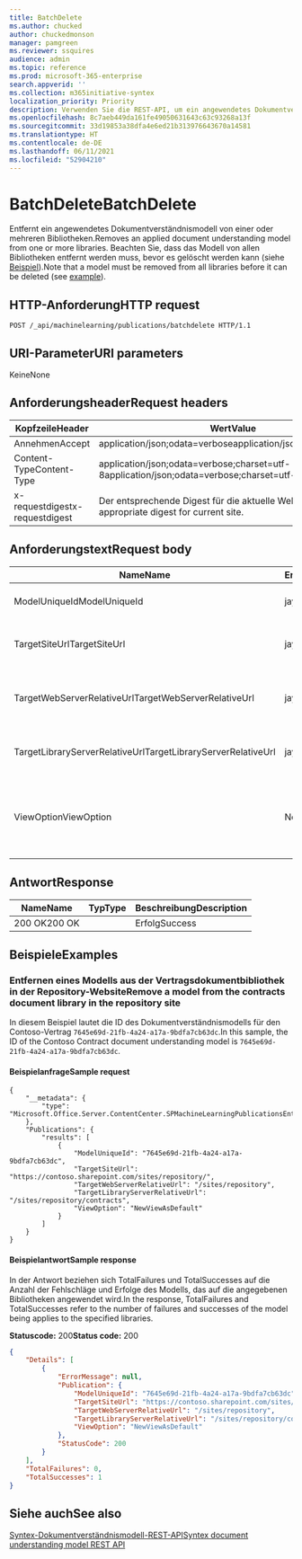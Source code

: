 ```yaml
---
title: BatchDelete
ms.author: chucked
author: chuckedmonson
manager: pamgreen
ms.reviewer: ssquires
audience: admin
ms.topic: reference
ms.prod: microsoft-365-enterprise
search.appverid: ''
ms.collection: m365initiative-syntex
localization_priority: Priority
description: Verwenden Sie die REST-API, um ein angewendetes Dokumentverständnismodell von einer oder mehreren Bibliotheken zu entfernen.
ms.openlocfilehash: 8c7aeb449da161fe49050631643c63c93268a13f
ms.sourcegitcommit: 33d19853a38dfa4e6ed21b313976643670a14581
ms.translationtype: HT
ms.contentlocale: de-DE
ms.lasthandoff: 06/11/2021
ms.locfileid: "52904210"
---
```

# <a name="batchdelete"></a><span data-ttu-id="58a0f-103">BatchDelete</span><span class="sxs-lookup"><span data-stu-id="58a0f-103">BatchDelete</span></span>

<span data-ttu-id="58a0f-104">Entfernt ein angewendetes Dokumentverständnismodell von einer oder mehreren Bibliotheken.</span><span class="sxs-lookup"><span data-stu-id="58a0f-104">Removes an applied document understanding model from one or more libraries.</span></span> <span data-ttu-id="58a0f-105">Beachten Sie, dass das Modell von allen Bibliotheken entfernt werden muss, bevor es gelöscht werden kann (siehe [Beispiel](rest-batchdelete-method.md#examples)).</span><span class="sxs-lookup"><span data-stu-id="58a0f-105">Note that a model must be removed from all libraries before it can be deleted (see [example](rest-batchdelete-method.md#examples)).</span></span>

## <a name="http-request"></a><span data-ttu-id="58a0f-106">HTTP-Anforderung</span><span class="sxs-lookup"><span data-stu-id="58a0f-106">HTTP request</span></span>

```HTTP
POST /_api/machinelearning/publications/batchdelete HTTP/1.1
```

## <a name="uri-parameters"></a><span data-ttu-id="58a0f-107">URI-Parameter</span><span class="sxs-lookup"><span data-stu-id="58a0f-107">URI parameters</span></span>

<span data-ttu-id="58a0f-108">Keine</span><span class="sxs-lookup"><span data-stu-id="58a0f-108">None</span></span>

## <a name="request-headers"></a><span data-ttu-id="58a0f-109">Anforderungsheader</span><span class="sxs-lookup"><span data-stu-id="58a0f-109">Request headers</span></span>

| <span data-ttu-id="58a0f-110">Kopfzeile</span><span class="sxs-lookup"><span data-stu-id="58a0f-110">Header</span></span> | <span data-ttu-id="58a0f-111">Wert</span><span class="sxs-lookup"><span data-stu-id="58a0f-111">Value</span></span> |
|--------|-------|
|<span data-ttu-id="58a0f-112">Annehmen</span><span class="sxs-lookup"><span data-stu-id="58a0f-112">Accept</span></span>|<span data-ttu-id="58a0f-113">application/json;odata=verbose</span><span class="sxs-lookup"><span data-stu-id="58a0f-113">application/json;odata=verbose</span></span>|
|<span data-ttu-id="58a0f-114">Content-Type</span><span class="sxs-lookup"><span data-stu-id="58a0f-114">Content-Type</span></span>|<span data-ttu-id="58a0f-115">application/json;odata=verbose;charset=utf-8</span><span class="sxs-lookup"><span data-stu-id="58a0f-115">application/json;odata=verbose;charset=utf-8</span></span>|
|<span data-ttu-id="58a0f-116">x-requestdigest</span><span class="sxs-lookup"><span data-stu-id="58a0f-116">x-requestdigest</span></span>|<span data-ttu-id="58a0f-117">Der entsprechende Digest für die aktuelle Website.</span><span class="sxs-lookup"><span data-stu-id="58a0f-117">The appropriate digest for current site.</span></span>|

## <a name="request-body"></a><span data-ttu-id="58a0f-118">Anforderungstext</span><span class="sxs-lookup"><span data-stu-id="58a0f-118">Request body</span></span>

| <span data-ttu-id="58a0f-119">Name</span><span class="sxs-lookup"><span data-stu-id="58a0f-119">Name</span></span> | <span data-ttu-id="58a0f-120">Erforderlich</span><span class="sxs-lookup"><span data-stu-id="58a0f-120">Required</span></span> | <span data-ttu-id="58a0f-121">Typ</span><span class="sxs-lookup"><span data-stu-id="58a0f-121">Type</span></span> | <span data-ttu-id="58a0f-122">Beschreibung</span><span class="sxs-lookup"><span data-stu-id="58a0f-122">Description</span></span> |
|--------|-------|--------|------------|
|<span data-ttu-id="58a0f-123">ModelUniqueId</span><span class="sxs-lookup"><span data-stu-id="58a0f-123">ModelUniqueId</span></span>|<span data-ttu-id="58a0f-124">ja</span><span class="sxs-lookup"><span data-stu-id="58a0f-124">yes</span></span>|<span data-ttu-id="58a0f-125">Zeichenfolge</span><span class="sxs-lookup"><span data-stu-id="58a0f-125">string</span></span>|<span data-ttu-id="58a0f-126">Die eindeutige ID der Modelldatei.</span><span class="sxs-lookup"><span data-stu-id="58a0f-126">The unique ID of the model file.</span></span>|
<span data-ttu-id="58a0f-127">TargetSiteUrl</span><span class="sxs-lookup"><span data-stu-id="58a0f-127">TargetSiteUrl</span></span>|<span data-ttu-id="58a0f-128">ja</span><span class="sxs-lookup"><span data-stu-id="58a0f-128">yes</span></span>|<span data-ttu-id="58a0f-129">Zeichenfolge</span><span class="sxs-lookup"><span data-stu-id="58a0f-129">string</span></span>|<span data-ttu-id="58a0f-130">Die vollständige URL der Zielbibliothekswebsite.</span><span class="sxs-lookup"><span data-stu-id="58a0f-130">The full URL of the target library site.</span></span>|
<span data-ttu-id="58a0f-131">TargetWebServerRelativeUrl</span><span class="sxs-lookup"><span data-stu-id="58a0f-131">TargetWebServerRelativeUrl</span></span>|<span data-ttu-id="58a0f-132">ja</span><span class="sxs-lookup"><span data-stu-id="58a0f-132">yes</span></span>|<span data-ttu-id="58a0f-133">Zeichenfolge</span><span class="sxs-lookup"><span data-stu-id="58a0f-133">string</span></span>|<span data-ttu-id="58a0f-134">Die relative Server-URL aus dem Web für die Zielbibliothek.</span><span class="sxs-lookup"><span data-stu-id="58a0f-134">The server relative URL of the web for the target library.</span></span>|
<span data-ttu-id="58a0f-135">TargetLibraryServerRelativeUrl</span><span class="sxs-lookup"><span data-stu-id="58a0f-135">TargetLibraryServerRelativeUrl</span></span>|<span data-ttu-id="58a0f-136">ja</span><span class="sxs-lookup"><span data-stu-id="58a0f-136">yes</span></span>|<span data-ttu-id="58a0f-137">Zeichenfolge</span><span class="sxs-lookup"><span data-stu-id="58a0f-137">string</span></span>|<span data-ttu-id="58a0f-138">Die relative Server-URL der Zielbibliothek.</span><span class="sxs-lookup"><span data-stu-id="58a0f-138">The server relative URL of the target library.</span></span>|
<span data-ttu-id="58a0f-139">ViewOption</span><span class="sxs-lookup"><span data-stu-id="58a0f-139">ViewOption</span></span>|<span data-ttu-id="58a0f-140">Nein</span><span class="sxs-lookup"><span data-stu-id="58a0f-140">no</span></span>|<span data-ttu-id="58a0f-141">Zeichenfolge</span><span class="sxs-lookup"><span data-stu-id="58a0f-141">string</span></span>|<span data-ttu-id="58a0f-142">Gibt an, ob die Ansicht „neues Modell“ als Bibliotheksstandard festgelegt werden soll.</span><span class="sxs-lookup"><span data-stu-id="58a0f-142">Specifies whether to set new model view as the library default.</span></span>|

## <a name="response"></a><span data-ttu-id="58a0f-143">Antwort</span><span class="sxs-lookup"><span data-stu-id="58a0f-143">Response</span></span>

| <span data-ttu-id="58a0f-144">Name</span><span class="sxs-lookup"><span data-stu-id="58a0f-144">Name</span></span>   | <span data-ttu-id="58a0f-145">Typ</span><span class="sxs-lookup"><span data-stu-id="58a0f-145">Type</span></span>  | <span data-ttu-id="58a0f-146">Beschreibung</span><span class="sxs-lookup"><span data-stu-id="58a0f-146">Description</span></span>|
|--------|-------|------------|
|<span data-ttu-id="58a0f-147">200 OK</span><span class="sxs-lookup"><span data-stu-id="58a0f-147">200 OK</span></span>| |<span data-ttu-id="58a0f-148">Erfolg</span><span class="sxs-lookup"><span data-stu-id="58a0f-148">Success</span></span>|


## <a name="examples"></a><span data-ttu-id="58a0f-149">Beispiele</span><span class="sxs-lookup"><span data-stu-id="58a0f-149">Examples</span></span>

### <a name="remove-a-model-from-the-contracts-document-library-in-the-repository-site"></a><span data-ttu-id="58a0f-150">Entfernen eines Modells aus der Vertragsdokumentbibliothek in der Repository-Website</span><span class="sxs-lookup"><span data-stu-id="58a0f-150">Remove a model from the contracts document library in the repository site</span></span>

<span data-ttu-id="58a0f-151">In diesem Beispiel lautet die ID des Dokumentverständnismodells für den Contoso-Vertrag `7645e69d-21fb-4a24-a17a-9bdfa7cb63dc`.</span><span class="sxs-lookup"><span data-stu-id="58a0f-151">In this sample, the ID of the Contoso Contract document understanding model is `7645e69d-21fb-4a24-a17a-9bdfa7cb63dc`.</span></span>

#### <a name="sample-request"></a><span data-ttu-id="58a0f-152">Beispielanfrage</span><span class="sxs-lookup"><span data-stu-id="58a0f-152">Sample request</span></span>

```HTTP
{
    "__metadata": {
        "type": "Microsoft.Office.Server.ContentCenter.SPMachineLearningPublicationsEntityData"
    },
    "Publications": {
        "results": [
            {
                "ModelUniqueId": "7645e69d-21fb-4a24-a17a-9bdfa7cb63dc",
                "TargetSiteUrl": "https://contoso.sharepoint.com/sites/repository/",
                "TargetWebServerRelativeUrl": "/sites/repository",
                "TargetLibraryServerRelativeUrl": "/sites/repository/contracts",
                "ViewOption": "NewViewAsDefault"
            }
        ]
    }
}
```


#### <a name="sample-response"></a><span data-ttu-id="58a0f-153">Beispielantwort</span><span class="sxs-lookup"><span data-stu-id="58a0f-153">Sample response</span></span>

<span data-ttu-id="58a0f-154">In der Antwort beziehen sich TotalFailures und TotalSuccesses auf die Anzahl der Fehlschläge und Erfolge des Modells, das auf die angegebenen Bibliotheken angewendet wird.</span><span class="sxs-lookup"><span data-stu-id="58a0f-154">In the response, TotalFailures and TotalSuccesses refer to the number of failures and successes of the model being applies to the specified libraries.</span></span>

<span data-ttu-id="58a0f-155">**Statuscode:** 200</span><span class="sxs-lookup"><span data-stu-id="58a0f-155">**Status code:** 200</span></span>

```JSON
{
    "Details": [
        {
            "ErrorMessage": null,
            "Publication": {
                "ModelUniqueId": "7645e69d-21fb-4a24-a17a-9bdfa7cb63dc",
                "TargetSiteUrl": "https://contoso.sharepoint.com/sites/repository/",
                "TargetWebServerRelativeUrl": "/sites/repository",
                "TargetLibraryServerRelativeUrl": "/sites/repository/contracts",
                "ViewOption": "NewViewAsDefault"
            },
            "StatusCode": 200
        }
    ],
    "TotalFailures": 0,
    "TotalSuccesses": 1
}
```

## <a name="see-also"></a><span data-ttu-id="58a0f-156">Siehe auch</span><span class="sxs-lookup"><span data-stu-id="58a0f-156">See also</span></span>

[<span data-ttu-id="58a0f-157">Syntex-Dokumentverständnismodell-REST-API</span><span class="sxs-lookup"><span data-stu-id="58a0f-157">Syntex document understanding model REST API</span></span>](syntex-model-rest-api.md)
